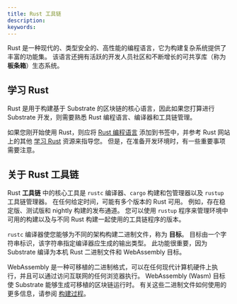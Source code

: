 ```yaml
---
title: Rust 工具链
description:
keywords:
---
```


<!-- TODO Manage expectations about build times on lower-spec hardware. Define that practical dev environment requirements are higher than just for running a node  -->

Rust 是一种现代的、类型安全的、高性能的编程语言，它为构建复杂系统提供了丰富的功能集。
该语言还拥有活跃的开发人员社区和不断增长的可共享库（称为 **板条箱**）生态系统。

## 学习 Rust

Rust 是用于构建基于 Substrate 的区块链的核心语言，因此如果您打算进行 Substrate 开发，则需要熟悉 Rust 编程语言、编译器和工具链管理。

如果您刚开始使用 Rust，则应将 [Rust 编程语言](https://doc.rust-lang.org/book/) 添加到书签中，并参考 Rust 网站上的其他 [学习 Rust](https://www.rust-lang.org/learn) 资源来指导您。
但是，在准备开发环境时，有一些重要事项需要注意。

## 关于 Rust 工具链

Rust **工具链** 中的核心工具是 `rustc` 编译器、`cargo` 构建和包管理器以及 `rustup` 工具链管理器。
在任何给定时间，可能有多个版本的 Rust 可用。
例如，存在稳定版、测试版和 nightly 构建的发布通道。
您可以使用 `rustup` 程序来管理环境中可用的构建以及与不同 Rust 构建一起使用的工具链程序的版本。

`rustc` 编译器使您能够为不同的架构构建二进制文件，称为 **目标**。
目标由一个字符串标识，该字符串指定编译器应生成的输出类型。
此功能很重要，因为 Substrate 编译为本机 Rust 二进制文件和 WebAssembly 目标。

WebAssembly 是一种可移植的二进制格式，可以在任何现代计算机硬件上执行，并且可以通过访问互联网的任何浏览器执行。
WebAssembly (Wasm) 目标使 Substrate 能够生成可移植的区块链运行时。
有关这些二进制文件如何使用的更多信息，请参阅 [构建过程](/build/build-process/)。
